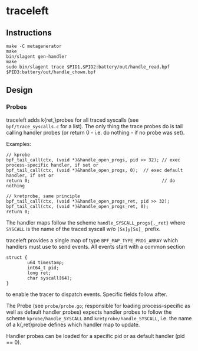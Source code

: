 # traceleft

## Instructions

```
make -C metagenerator
make
bin/slagent gen-handler
make
sudo bin/slagent trace $PID1,$PID2:battery/out/handle_read.bpf $PID3:battery/out/handle_chown.bpf
```

## Design

### Probes

traceleft adds k{ret,}probes for all traced syscalls (see
`bpf/trace_syscalls.c` for a list). The only thing the trace probes do is tail
calling handler probes (or return 0 - i.e. do nothing - if no probe was set).

Examples:

```
// kprobe
bpf_tail_call(ctx, (void *)&handle_open_progs, pid >> 32); // exec process-specific handler, if set or
bpf_tail_call(ctx, (void *)&handle_open_progs, 0);  // exec default handler, if set or
return 0;                                                  // do nothing

// kretprobe, same principle
bpf_tail_call(ctx, (void *)&handle_open_progs_ret, pid >> 32);
bpf_tail_call(ctx, (void *)&handle_open_progs_ret, 0);
return 0;
```

The handler maps follow the scheme `handle_SYSCALL_progs{,_ret}` where
`SYSCALL` is the name of the traced syscall w/o `[Ss]y[Ss]_` prefix.

traceleft provides a single map of type `BPF_MAP_TYPE_PROG_ARRAY` which
handlers must use to send events. All events start with a common section

```
struct {
        u64 timestamp;
        int64_t pid;
        long ret;
        char syscall[64];
}
```

to enable the tracer to dispatch events. Specific fields follow after.

The Probe (see `probe/probe.go`; responsible for loading process-specific as
well as default handler probes) expects handler probes to follow the scheme
`kprobe/handle_SYSCALL` and `kretprobe/handle_SYSCALL`, i.e. the name of a
k{,ret}probe defines which handler map to update.

Handler probes can be loaded for a specific pid or as default handler (pid == 0).
